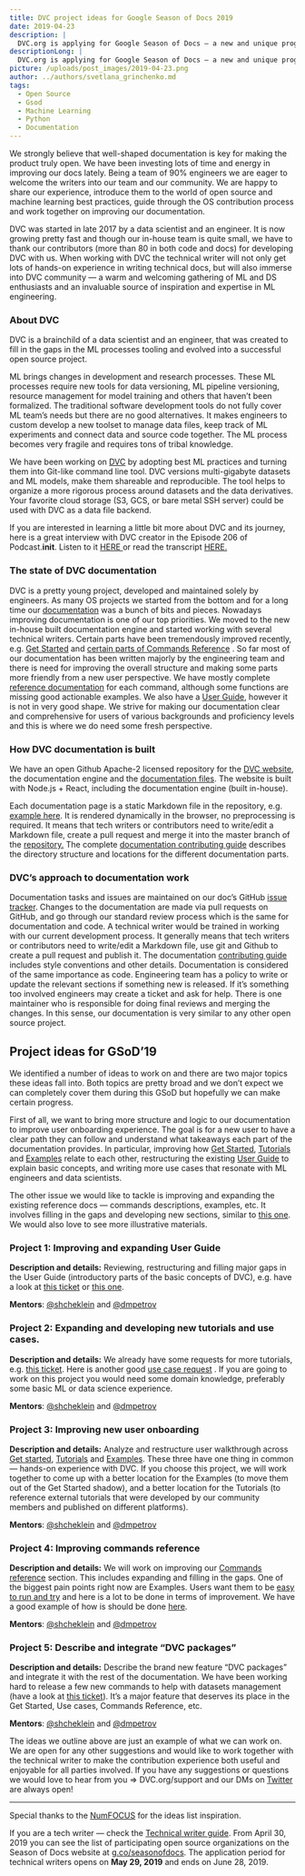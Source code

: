 ```yaml
---
title: DVC project ideas for Google Season of Docs 2019
date: 2019-04-23
description: |
  DVC.org is applying for Google Season of Docs — a new and unique program sponsored by Google that pairs technical writers with open source projects to collaborate on the open source project documentation.
descriptionLong: |
  DVC.org is applying for Google Season of Docs — a new and unique program sponsored by Google that pairs technical writers with open source projects to collaborate on the open source project documentation. It’s happening for the first time in 2019 and we are excited about the opportunity to be a part of it!
picture: /uploads/post_images/2019-04-23.png
author: ../authors/svetlana_grinchenko.md
tags:
  - Open Source
  - Gsod
  - Machine Learning
  - Python
  - Documentation
---
```


We strongly believe that well-shaped documentation is key for making the product
truly open. We have been investing lots of time and energy in improving our docs
lately. Being a team of 90% engineers we are eager to welcome the writers into
our team and our community. We are happy to share our experience, introduce them
to the world of open source and machine learning best practices, guide through
the OS contribution process and work together on improving our documentation.

DVC was started in late 2017 by a data scientist and an engineer. It is now
growing pretty fast and though our in-house team is quite small, we have to
thank our contributors (more than 80 in both code and docs) for developing DVC
with us. When working with DVC the technical writer will not only get lots of
hands-on experience in writing technical docs, but will also immerse into DVC
community — a warm and welcoming gathering of ML and DS enthusiasts and an
invaluable source of inspiration and expertise in ML engineering.

### About DVC

DVC is a brainchild of a data scientist and an engineer, that was created to
fill in the gaps in the ML processes tooling and evolved into a successful open
source project.

ML brings changes in development and research processes. These ML processes
require new tools for data versioning, ML pipeline versioning, resource
management for model training and others that haven’t been formalized. The
traditional software development tools do not fully cover ML team’s needs but
there are no good alternatives. It makes engineers to custom develop a new
toolset to manage data files, keep track of ML experiments and connect data and
source code together. The ML process becomes very fragile and requires tons of
tribal knowledge.

We have been working on [DVC](http://DVC.org) by adopting best ML practices and
turning them into Git-like command line tool. DVC versions multi-gigabyte
datasets and ML models, make them shareable and reproducible. The tool helps to
organize a more rigorous process around datasets and the data derivatives. Your
favorite cloud storage (S3, GCS, or bare metal SSH server) could be used with
DVC as a data file backend.

If you are interested in learning a little bit more about DVC and its journey,
here is a great interview with DVC creator in the Episode 206 of
Podcast.**init**. Listen to it
[HERE ](https://www.pythonpodcast.com/data-version-control-episode-206/)or read
the transcript
[HERE.](https://towardsdatascience.com/data-version-control-with-dvc-what-do-the-authors-have-to-say-3c3b10f27ee)

### The state of DVC documentation

DVC is a pretty young project, developed and maintained solely by engineers. As
many OS projects we started from the bottom and for a long time our
[documentation](https://dvc.org/doc) was a bunch of bits and pieces. Nowadays
improving documentation is one of our top priorities. We moved to the new
in-house built documentation engine and started working with several technical
writers. Certain parts have been tremendously improved recently, e.g.
[Get Started](https://dvc.org/doc/get-started) and
[certain parts of Commands Reference](https://dvc.org/doc/commands-reference/fetch)
. So far most of our documentation has been written majorly by the engineering
team and there is need for improving the overall structure and making some parts
more friendly from a new user perspective. We have mostly complete
[reference documentation](https://dvc.org/doc/commands-reference) for each
command, although some functions are missing good actionable examples. We also
have a [User Guide](https://dvc.org/doc/user-guide/dvc-files-and-directories),
however it is not in very good shape. We strive for making our documentation
clear and comprehensive for users of various backgrounds and proficiency levels
and this is where we do need some fresh perspective.

### How DVC documentation is built

We have an open Github Apache-2 licensed repository for the
[DVC website](https://github.com/iterative/dvc.org), the documentation engine
and the [documentation files](https://github.com/iterative/dvc.org). The website
is built with Node.js + React, including the documentation engine (built
in-house).

Each documentation page is a static Markdown file in the repository, e.g.
[example here](https://github.com/iterative/dvc.org/blob/master/static/docs/get-started/example-versioning.md.).
It is rendered dynamically in the browser, no preprocessing is required. It
means that tech writers or contributors need to write/edit a Markdown file,
create a pull request and merge it into the master branch of the
[repository.](https://github.com/iterative/dvc.org) The complete
[documentation contributing guide](https://github.com/iterative/dvc.org/blob/master/README.md#contributing)
describes the directory structure and locations for the different documentation
parts.

### DVC’s approach to documentation work

Documentation tasks and issues are maintained on our doc’s GitHub
[issue tracker](https://github.com/iterative/dvc.org/issues). Changes to the
documentation are made via pull requests on GitHub, and go through our standard
review process which is the same for documentation and code. A technical writer
would be trained in working with our current development process. It generally
means that tech writers or contributors need to write/edit a Markdown file, use
git and Github to create a pull request and publish it. The documentation
[contributing guide](https://github.com/iterative/dvc.org/blob/master/README.md#contributing)
includes style conventions and other details. Documentation is considered of the
same importance as code. Engineering team has a policy to write or update the
relevant sections if something new is released. If it’s something too involved
engineers may create a ticket and ask for help. There is one maintainer who is
responsible for doing final reviews and merging the changes. In this sense, our
documentation is very similar to any other open source project.

## Project ideas for GSoD’19

We identified a number of ideas to work on and there are two major topics these
ideas fall into. Both topics are pretty broad and we don’t expect we can
completely cover them during this GSoD but hopefully we can make certain
progress.

First of all, we want to bring more structure and logic to our documentation to
improve user onboarding experience. The goal is for a new user to have a clear
path they can follow and understand what takeaways each part of the
documentation provides. In particular, improving how
[Get Started](https://dvc.org/doc/get-started),
[Tutorials](https://dvc.org/doc/tutorial) and
[Examples](https://dvc.org/doc/get-started/example-versioning) relate to each
other, restructuring the existing [User Guide](https://dvc.org/doc/user-guide)
to explain basic concepts, and writing more use cases that resonate with ML
engineers and data scientists.

The other issue we would like to tackle is improving and expanding the existing
reference docs — commands descriptions, examples, etc. It involves filling in
the gaps and developing new sections, similar to
[this one](https://dvc.org/doc/commands-reference/fetch). We would also love to
see more illustrative materials.

### Project 1: Improving and expanding User Guide

**Description and details:** Reviewing, restructuring and filling major gaps in
the User Guide (introductory parts of the basic concepts of DVC), e.g. have a
look at [this ticket](https://github.com/iterative/dvc.org/issues/144) or
[this one](https://github.com/iterative/dvc.org/issues/53).

**Mentors**: [@shcheklein](https://github.com/shcheklein) and
[@dmpetrov](https://github.com/dmpetrov)

### Project 2: Expanding and developing new tutorials and use cases.

**Description and details:** We already have some requests for more tutorials,
e.g. [this ticket](https://github.com/iterative/dvc.org/issues/96). Here is
another good [use case request](https://github.com/iterative/dvc.org/issues/194)
. If you are going to work on this project you would need some domain knowledge,
preferably some basic ML or data science experience.

**Mentors**: [@shcheklein](https://github.com/shcheklein) and
[@dmpetrov](https://github.com/dmpetrov)

### Project 3: Improving new user onboarding

**Description and details:** Analyze and restructure user walkthrough across
[Get started](https://dvc.org/doc/get-started),
[Tutorials](https://dvc.org/doc/tutorial) and
[Examples](https://dvc.org/doc/get-started/example-versioning). These three have
one thing in common — hands-on experience with DVC. If you choose this project,
we will work together to come up with a better location for the Examples (to
move them out of the Get Started shadow), and a better location for the
Tutorials (to reference external tutorials that were developed by our community
members and published on different platforms).

**Mentors**: [@shcheklein](https://github.com/shcheklein) and
[@dmpetrov](https://github.com/dmpetrov)

### Project 4: Improving commands reference

**Description and details:** We will work on improving our
[Commands reference](https://dvc.org/doc/commands-reference) section. This
includes expanding and filling in the gaps. One of the biggest pain points right
now are Examples. Users want them to be
[easy to run and try](https://github.com/iterative/dvc.org/issues/198) and here
is a lot to be done in terms of improvement. We have a good example of how is
should be done [here](https://dvc.org/doc/commands-reference/fetch).

**Mentors**: [@shcheklein](https://github.com/shcheklein) and
[@dmpetrov](https://github.com/dmpetrov)

### Project 5: Describe and integrate “DVC packages”

**Description and details:** Describe the brand new feature “DVC packages” and
integrate it with the rest of the documentation. We have been working hard to
release a few new commands to help with datasets management (have a look at
[this ticket](https://github.com/iterative/dvc/issues/1487)). It’s a major
feature that deserves its place in the Get Started, Use cases, Commands
Reference, etc.

**Mentors**: [@shcheklein](https://github.com/shcheklein) and
[@dmpetrov](https://github.com/dmpetrov)

The ideas we outline above are just an example of what we can work on. We are
open for any other suggestions and would like to work together with the
technical writer to make the contribution experience both useful and enjoyable
for all parties involved. If you have any suggestions or questions we would love
to hear from you => DVC.org/support and our DMs on
[Twitter](https://twitter.com/DVCorg) are always open!

<hr />

Special thanks to the [NumFOCUS](https://numfocus.org/) for the ideas list
inspiration.

If you are a tech writer — check the
[Technical writer guide](https://developers.google.com/season-of-docs/docs/tech-writer-guide).
From April 30, 2019 you can see the list of participating open source
organizations on the Season of Docs website at
[g.co/seasonofdocs](https://g.co/seasonofdocs). The application period for
technical writers opens on **May 29, 2019** and ends on June 28, 2019.
